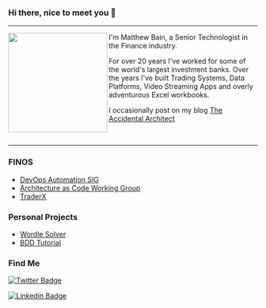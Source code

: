 ### Hi there, nice to meet you 👋
---

<img align='left' src='https://github.com/rocketstack-matt.png' width='200"'>

I'm Matthew Bain, a Senior Technologist in the Finance industry. 

For over 20 years I've worked for some of the world's largest investment banks. Over the years I've built Trading Systems, Data Platforms, Video Streaming Apps and overly adventurous Excel workbooks.

I occasionally post on my blog [The Accidental Architect](http://accidental-architect.com) 

<br/>

---

### FINOS
- [DevOps Automation SIG](http://devops.finos.org/)
- [Architecture as Code Working Group](http://devops.finos.org/docs/working-groups/aasc)
- [TraderX](https://github.com/finos-labs/traderX)

### Personal Projects
- [Wordle Solver](https://github.com/rocketstack-matt/wordle-solver)
- [BDD Tutorial](https://github.com/rocketstack-matt/bdd)

### Find Me
[![Twitter Badge](https://img.shields.io/badge/-@rocketstackmatt-1ca0f1?style=flat-square&labelColor=1ca0f1&logo=twitter&logoColor=white&link=https://twitter.com/rocketstackmatt)](https://twitter.com/rocketstackmatt) 

[![Linkedin Badge](https://img.shields.io/badge/-matthewbain-blue?style=flat-square&logo=Linkedin&logoColor=white&link=https://www.linkedin.com/in/matthewbain/)](https://www.linkedin.com/in/matthewbain/)
